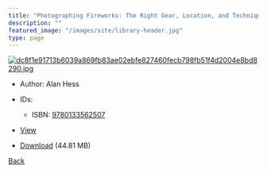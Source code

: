 ```yaml
---
title: "Photographing Fireworks: The Right Gear, Location, and Techniques for Capturing Beautiful Images (Kevin L Wheeler's Library)"
description: ""
featured_image: "/images/site/library-header.jpg"
type: page
---
```


<a href="https://drive.google.com/uc?export=view&id=1ppXWIeAIUMS8Aich9TPbRaTrSRHjps1o" target="_blank">![dc8f1e91713b6039a869fb83ae02ebfe827460fecb798fb51f4d2004e8bd8290.jpg](https://drive.google.com/uc?export=view&id=1-CW5tRviH2YvBdWY_VKppBnX5Dl7EEfY)</a>
* Author: Alan Hess
* IDs:
  * ISBN: <a href="https://www.worldcat.org/isbn/9780133562507" target="_blank">9780133562507</a>
* <a href="https://drive.google.com/uc?export=view&id=1ppXWIeAIUMS8Aich9TPbRaTrSRHjps1o" target="_blank">View</a>

* [Download](https://drive.google.com/uc?export=download&id=1ppXWIeAIUMS8Aich9TPbRaTrSRHjps1o) (44.81 MB)

[Back](/library/)
